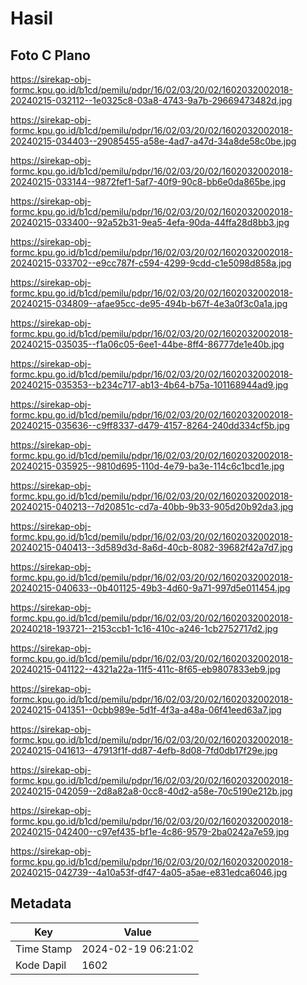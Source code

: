 # Hasil

## Foto C Plano

https://sirekap-obj-formc.kpu.go.id/b1cd/pemilu/pdpr/16/02/03/20/02/1602032002018-20240215-032112--1e0325c8-03a8-4743-9a7b-29669473482d.jpg

https://sirekap-obj-formc.kpu.go.id/b1cd/pemilu/pdpr/16/02/03/20/02/1602032002018-20240215-034403--29085455-a58e-4ad7-a47d-34a8de58c0be.jpg

https://sirekap-obj-formc.kpu.go.id/b1cd/pemilu/pdpr/16/02/03/20/02/1602032002018-20240215-033144--9872fef1-5af7-40f9-90c8-bb6e0da865be.jpg

https://sirekap-obj-formc.kpu.go.id/b1cd/pemilu/pdpr/16/02/03/20/02/1602032002018-20240215-033400--92a52b31-9ea5-4efa-90da-44ffa28d8bb3.jpg

https://sirekap-obj-formc.kpu.go.id/b1cd/pemilu/pdpr/16/02/03/20/02/1602032002018-20240215-033702--e9cc787f-c594-4299-9cdd-c1e5098d858a.jpg

https://sirekap-obj-formc.kpu.go.id/b1cd/pemilu/pdpr/16/02/03/20/02/1602032002018-20240215-034809--afae95cc-de95-494b-b67f-4e3a0f3c0a1a.jpg

https://sirekap-obj-formc.kpu.go.id/b1cd/pemilu/pdpr/16/02/03/20/02/1602032002018-20240215-035035--f1a06c05-6ee1-44be-8ff4-86777de1e40b.jpg

https://sirekap-obj-formc.kpu.go.id/b1cd/pemilu/pdpr/16/02/03/20/02/1602032002018-20240215-035353--b234c717-ab13-4b64-b75a-101168944ad9.jpg

https://sirekap-obj-formc.kpu.go.id/b1cd/pemilu/pdpr/16/02/03/20/02/1602032002018-20240215-035636--c9ff8337-d479-4157-8264-240dd334cf5b.jpg

https://sirekap-obj-formc.kpu.go.id/b1cd/pemilu/pdpr/16/02/03/20/02/1602032002018-20240215-035925--9810d695-110d-4e79-ba3e-114c6c1bcd1e.jpg

https://sirekap-obj-formc.kpu.go.id/b1cd/pemilu/pdpr/16/02/03/20/02/1602032002018-20240215-040213--7d20851c-cd7a-40bb-9b33-905d20b92da3.jpg

https://sirekap-obj-formc.kpu.go.id/b1cd/pemilu/pdpr/16/02/03/20/02/1602032002018-20240215-040413--3d589d3d-8a6d-40cb-8082-39682f42a7d7.jpg

https://sirekap-obj-formc.kpu.go.id/b1cd/pemilu/pdpr/16/02/03/20/02/1602032002018-20240215-040633--0b401125-49b3-4d60-9a71-997d5e011454.jpg

https://sirekap-obj-formc.kpu.go.id/b1cd/pemilu/pdpr/16/02/03/20/02/1602032002018-20240218-193721--2153ccb1-1c16-410c-a246-1cb2752717d2.jpg

https://sirekap-obj-formc.kpu.go.id/b1cd/pemilu/pdpr/16/02/03/20/02/1602032002018-20240215-041122--4321a22a-11f5-411c-8f65-eb9807833eb9.jpg

https://sirekap-obj-formc.kpu.go.id/b1cd/pemilu/pdpr/16/02/03/20/02/1602032002018-20240215-041351--0cbb989e-5d1f-4f3a-a48a-06f41eed63a7.jpg

https://sirekap-obj-formc.kpu.go.id/b1cd/pemilu/pdpr/16/02/03/20/02/1602032002018-20240215-041613--47913f1f-dd87-4efb-8d08-7fd0db17f29e.jpg

https://sirekap-obj-formc.kpu.go.id/b1cd/pemilu/pdpr/16/02/03/20/02/1602032002018-20240215-042059--2d8a82a8-0cc8-40d2-a58e-70c5190e212b.jpg

https://sirekap-obj-formc.kpu.go.id/b1cd/pemilu/pdpr/16/02/03/20/02/1602032002018-20240215-042400--c97ef435-bf1e-4c86-9579-2ba0242a7e59.jpg

https://sirekap-obj-formc.kpu.go.id/b1cd/pemilu/pdpr/16/02/03/20/02/1602032002018-20240215-042739--4a10a53f-df47-4a05-a5ae-e831edca6046.jpg


## Metadata

| Key        | Value               |
| ---------- | ------------------- |
| Time Stamp | 2024-02-19 06:21:02 |
| Kode Dapil | 1602                |



